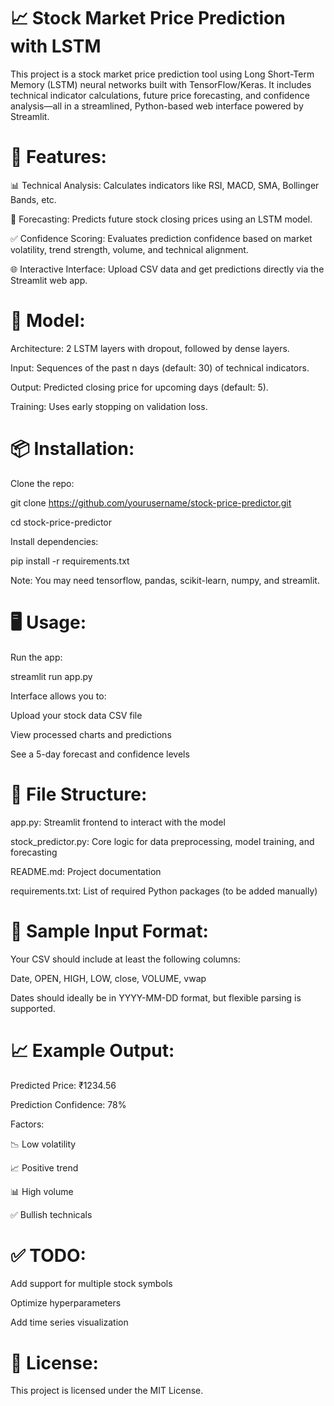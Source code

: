 # **📈 Stock Market Price Prediction with LSTM**

This project is a stock market price prediction tool using Long Short-Term Memory (LSTM) neural networks built with TensorFlow/Keras. It includes technical indicator calculations, future price forecasting, and confidence analysis—all in a streamlined, Python-based web interface powered by Streamlit.


# 🚀 **Features:**

📊 Technical Analysis: Calculates indicators like RSI, MACD, SMA, Bollinger Bands, etc.

🔮 Forecasting: Predicts future stock closing prices using an LSTM model.

✅ Confidence Scoring: Evaluates prediction confidence based on market volatility, trend strength, volume, and technical alignment.

🌐 Interactive Interface: Upload CSV data and get predictions directly via the Streamlit web app.


# 🧠 **Model:**

Architecture: 2 LSTM layers with dropout, followed by dense layers.

Input: Sequences of the past n days (default: 30) of technical indicators.

Output: Predicted closing price for upcoming days (default: 5).

Training: Uses early stopping on validation loss.


# 📦 **Installation:**

Clone the repo:

git clone https://github.com/yourusername/stock-price-predictor.git

cd stock-price-predictor

Install dependencies:

pip install -r requirements.txt

Note: You may need tensorflow, pandas, scikit-learn, numpy, and streamlit.


# 🖥️ **Usage:**

Run the app:

streamlit run app.py

Interface allows you to:

Upload your stock data CSV file

View processed charts and predictions

See a 5-day forecast and confidence levels


# 📂 **File Structure:**

app.py: Streamlit frontend to interact with the model

stock_predictor.py: Core logic for data preprocessing, model training, and forecasting

README.md: Project documentation

requirements.txt: List of required Python packages (to be added manually)


# 🧪 **Sample Input Format:**

Your CSV should include at least the following columns:

Date, OPEN, HIGH, LOW, close, VOLUME, vwap

Dates should ideally be in YYYY-MM-DD format, but flexible parsing is supported.


# 📈 **Example Output:**

Predicted Price: ₹1234.56

Prediction Confidence: 78%

Factors:

📉 Low volatility

📈 Positive trend

📊 High volume

✅ Bullish technicals


# ✅ **TODO:**

Add support for multiple stock symbols

Optimize hyperparameters

Add time series visualization


# 📃 **License:**

This project is licensed under the MIT License.
